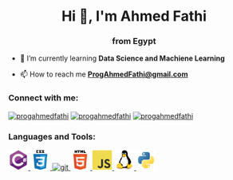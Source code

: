 <h1 align="center">Hi 👋, I'm Ahmed Fathi</h1>
<h3 align="center">from Egypt</h3>

- 🌱 I’m currently learning **Data Science and Machiene Learning**

- 📫 How to reach me **ProgAhmedFathi@gmail.com**

<h3 align="left">Connect with me:</h3>
<p align="left">
<a href="https://linkedin.com/in/progahmedfathi" target="blank"><img align="center" src="https://cdn.jsdelivr.net/npm/simple-icons@3.0.1/icons/linkedin.svg" alt="progahmedfathi" height="30" width="40" /></a>
<a href="https://kaggle.com/progahmedfathi" target="blank"><img align="center" src="https://cdn.jsdelivr.net/npm/simple-icons@3.0.1/icons/kaggle.svg" alt="progahmedfathi" height="30" width="40" /></a>
<a href="https://www.hackerrank.com/progahmedfathi" target="blank"><img align="center" src="https://cdn.jsdelivr.net/npm/simple-icons@3.0.1/icons/hackerrank.svg" alt="progahmedfathi" height="30" width="40" /></a>
</p>

<h3 align="left">Languages and Tools:</h3>
<p align="left"> <a href="https://www.w3schools.com/cs/" target="_blank"> <img src="https://raw.githubusercontent.com/devicons/devicon/master/icons/csharp/csharp-original.svg" alt="csharp" width="40" height="40"/> </a> <a href="https://www.w3schools.com/css/" target="_blank"> <img src="https://raw.githubusercontent.com/devicons/devicon/master/icons/css3/css3-original-wordmark.svg" alt="css3" width="40" height="40"/> </a> <a href="https://git-scm.com/" target="_blank"> <img src="https://www.vectorlogo.zone/logos/git-scm/git-scm-icon.svg" alt="git" width="40" height="40"/> </a> <a href="https://www.w3.org/html/" target="_blank"> <img src="https://raw.githubusercontent.com/devicons/devicon/master/icons/html5/html5-original-wordmark.svg" alt="html5" width="40" height="40"/> </a> <a href="https://developer.mozilla.org/en-US/docs/Web/JavaScript" target="_blank"> <img src="https://raw.githubusercontent.com/devicons/devicon/master/icons/javascript/javascript-original.svg" alt="javascript" width="40" height="40"/> </a> <a href="https://www.linux.org/" target="_blank"> <img src="https://raw.githubusercontent.com/devicons/devicon/master/icons/linux/linux-original.svg" alt="linux" width="40" height="40"/> </a> <a href="https://www.python.org" target="_blank"> <img src="https://raw.githubusercontent.com/devicons/devicon/master/icons/python/python-original.svg" alt="python" width="40" height="40"/> </a> </p>

